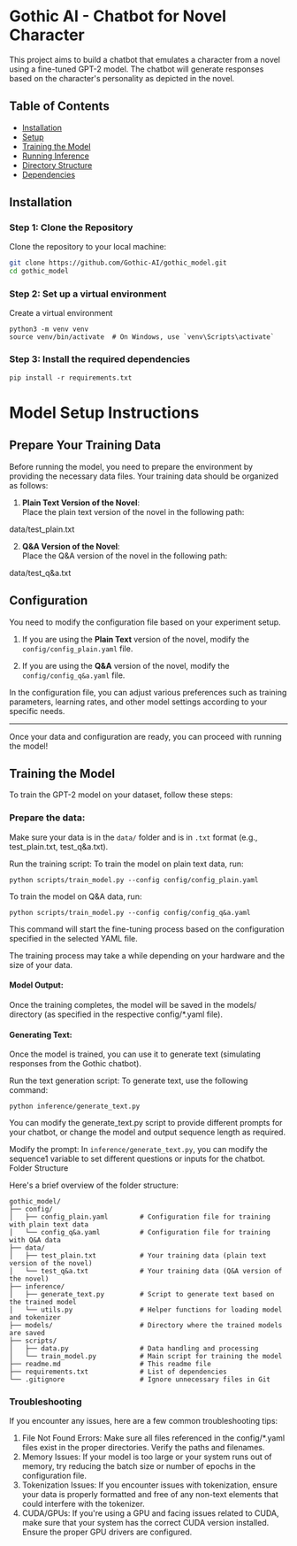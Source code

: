 # Gothic AI - Chatbot for Novel Character

This project aims to build a chatbot that emulates a character from a novel using a fine-tuned GPT-2 model. The chatbot will generate responses based on the character's personality as depicted in the novel.

## Table of Contents

- [Installation](#installation)
- [Setup](#setup)
- [Training the Model](#training-the-model)
- [Running Inference](#running-inference)
- [Directory Structure](#directory-structure)
- [Dependencies](#dependencies)

## Installation

### Step 1: Clone the Repository

Clone the repository to your local machine:

```bash
git clone https://github.com/Gothic-AI/gothic_model.git
cd gothic_model
```

### Step 2: Set up a virtual environment
Create a virtual environment
```
python3 -m venv venv
source venv/bin/activate  # On Windows, use `venv\Scripts\activate`
```

### Step 3: Install the required dependencies
```
pip install -r requirements.txt
```

# Model Setup Instructions

## Prepare Your Training Data

Before running the model, you need to prepare the environment by providing the necessary data files. Your training data should be organized as follows:

1. **Plain Text Version of the Novel**:  
   Place the plain text version of the novel in the following path:

data/test_plain.txt

2. **Q&A Version of the Novel**:  
Place the Q&A version of the novel in the following path:

data/test_q&a.txt

## Configuration

You need to modify the configuration file based on your experiment setup.

1. If you are using the **Plain Text** version of the novel, modify the `config/config_plain.yaml` file.

2. If you are using the **Q&A** version of the novel, modify the `config/config_q&a.yaml` file.

In the configuration file, you can adjust various preferences such as training parameters, learning rates, and other model settings according to your specific needs.

---

Once your data and configuration are ready, you can proceed with running the model!


## Training the Model

To train the GPT-2 model on your dataset, follow these steps:

### Prepare the data:
Make sure your data is in the `data/` folder and is in `.txt` format (e.g., test_plain.txt, test_q&a.txt).

Run the training script: 
To train the model on plain text data, run:
```
python scripts/train_model.py --config config/config_plain.yaml
```

To train the model on Q&A data, run:
```
python scripts/train_model.py --config config/config_q&a.yaml
```

This command will start the fine-tuning process based on the configuration specified in the selected YAML file.

The training process may take a while depending on your hardware and the size of your data.

#### Model Output:
Once the training completes, the model will be saved in the models/ directory (as specified in the respective config/*.yaml file).

#### Generating Text:

Once the model is trained, you can use it to generate text (simulating responses from the Gothic chatbot).

Run the text generation script:
To generate text, use the following command:
```
python inference/generate_text.py
```
You can modify the generate_text.py script to provide different prompts for your chatbot, or change the model and output sequence length as required.

Modify the prompt:
In `inference/generate_text.py`, you can modify the sequence1 variable to set different questions or inputs for the chatbot.
Folder Structure

Here's a brief overview of the folder structure:
```
gothic_model/
├── config/
│   ├── config_plain.yaml        # Configuration file for training with plain text data
│   └── config_q&a.yaml          # Configuration file for training with Q&A data
├── data/
│   ├── test_plain.txt           # Your training data (plain text version of the novel)
│   └── test_q&a.txt             # Your training data (Q&A version of the novel)
├── inference/
│   ├── generate_text.py         # Script to generate text based on the trained model
│   └── utils.py                 # Helper functions for loading model and tokenizer
├── models/                      # Directory where the trained models are saved
├── scripts/
│   ├── data.py                  # Data handling and processing
│   └── train_model.py           # Main script for training the model
├── readme.md                    # This readme file
├── requirements.txt             # List of dependencies
└── .gitignore                   # Ignore unnecessary files in Git
```

### Troubleshooting

If you encounter any issues, here are a few common troubleshooting tips:

1. File Not Found Errors:
Make sure all files referenced in the config/*.yaml files exist in the proper directories. Verify the paths and filenames.
2. Memory Issues:
If your model is too large or your system runs out of memory, try reducing the batch size or number of epochs in the configuration file.
3. Tokenization Issues:
If you encounter issues with tokenization, ensure your data is properly formatted and free of any non-text elements that could interfere with the tokenizer.
4. CUDA/GPUs:
If you're using a GPU and facing issues related to CUDA, make sure that your system has the correct CUDA version installed. Ensure the proper GPU drivers are configured.